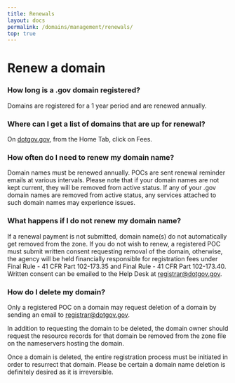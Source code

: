 ```yaml
---
title: Renewals
layout: docs
permalink: /domains/management/renewals/
top: true
---
```


# Renew a domain

### How long is a .gov domain registered?

Domains are registered for a 1 year period and are renewed annually.

### Where can I get a list of domains that are up for renewal?

On [dotgov.gov](https://www.dotgov.gov), from the Home Tab, click on Fees.

### How often do I need to renew my domain name?

Domain names must be renewed annually. POCs are sent renewal reminder emails at various intervals. Please note that if your domain names are not kept current, they will be removed from active status. If any of your .gov domain names are removed from active status, any services attached to such domain names may experience issues.

### What happens if I do not renew my domain name?

If a renewal payment is not submitted, domain name(s) do not automatically get removed from the zone. If you do not wish to renew, a registered POC must submit written consent requesting removal of the domain, otherwise, the agency will be held financially responsible for registration fees under Final Rule - 41 CFR Part 102-173.35 and Final Rule - 41 CFR Part 102-173.40. Written consent can be emailed to the Help Desk at <registrar@dotgov.gov>.

### How do I delete my domain?

Only a registered POC on a domain may request deletion of a domain by sending an email to [registrar@dotgov.gov](mailto:registrar@dotgov.gov).

In addition to requesting the domain to be deleted, the domain owner should request the resource records for that domain be removed from the zone file on the nameservers hosting the domain.

Once a domain is deleted, the entire registration process must be initiated in order to resurrect that domain. Please be certain a domain name deletion is definitely desired as it is irreversible.
